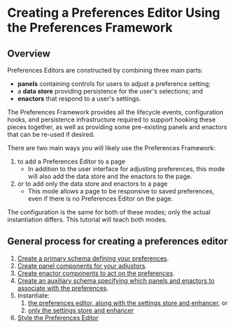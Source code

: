 # Creating a Preferences Editor Using the Preferences Framework #

## Overview ##

Preferences Editors are constructed by combining three main parts:
* **panels** containing controls for users to adjust a preference setting;
* a **data store** providing persistence for the user's selections; and
* **enactors** that respond to a user's settings.

The Preferences Framework provides all the lifecycle events, configuration hooks, and persistence infrastructure required to support hooking these pieces together, as well as providing some pre-existing panels and enactors that can be re-used if desired.

There are two main ways you will likely use the Preferences Framework:
1. to add a Preferences Editor to a page
    * In addition to the user interface for adjusting preferences, this mode will also add the data store and the enactors to the page.
2. or to add only the data store and enactors to a page
    * This mode allows a page to be responsive to saved preferences, even if there is no Preferences Editor on the page.

The configuration is the same for both of these modes; only the actual instantiation differs. This tutorial will teach both modes.

## General process for creating a preferences editor ##

1. [Create a primary schema defining your preferences](CreatingAPrimarySchema.md).
2. [Create panel components for your adjustors](CreatingPanels.md).
3. [Create enactor components to act on the preferences](CreatingEnactors.md).
4. [Create an auxiliary schema specifying which panels and enactors to associate with the preferences](CreatingAnAuxiliarySchema.md).
5. Instantiate:
    1. [the preferences editor, along with the settings store and enhancer](InstantiatingThePreferencesEditor.md), or
    2. [only the settings store and enhancer](InstantiatingTheEnhancerAndSettingsStoreOnly.md)
6. [Style the Preferences Editor](StylingThePreferencesEditor.md)
